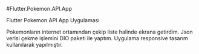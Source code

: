 #Flutter.Pokemon.API.App
 
Flutter Pokemon API App Uygulaması 

Pokemonların internet ortamından çekip liste halinde ekrana getirdim. Json verisi çekme işlemini DIO paketi ile yaptım. Uygulama responsive tasarım kullanılarak yapılmıştır. 
